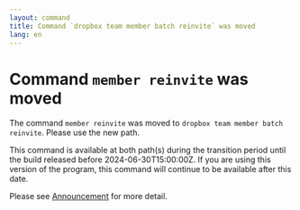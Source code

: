 ```yaml
---
layout: command
title: Command `dropbox team member batch reinvite` was moved
lang: en
---
```


# Command `member reinvite` was moved

The command `member reinvite` was moved to `dropbox team member batch reinvite`. Please use the new path.

This command is available at both path(s) during the transition period until the build released before 2024-06-30T15:00:00Z. If you are using this version of the program, this command will continue to be available after this date.

Please see [Announcement](https://github.com/watermint/toolbox/discussions/799) for more detail.


